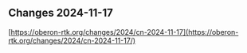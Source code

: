 ## Changes 2024-11-17

[https://oberon-rtk.org/changes/2024/cn-2024-11-17](https://oberon-rtk.org/changes/2024/cn-2024-11-17/)
